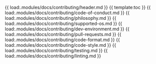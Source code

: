{{ load:.modules/docs/contributing/header.md }}
{{ template:toc }}
{{ load:.modules/docs/contributing/code-of-conduct.md }}
{{ load:.modules/docs/contributing/philosophy.md }}
{{ load:.modules/docs/contributing/supported-os.md }}
{{ load:.modules/docs/contributing/dev-environment.md }}
{{ load:.modules/docs/contributing/pull-requests.md }}
{{ load:.modules/docs/contributing/code-format.md }}
{{ load:.modules/docs/contributing/code-style.md }}
{{ load:.modules/docs/contributing/testing.md }}
{{ load:.modules/docs/contributing/linting.md }}
